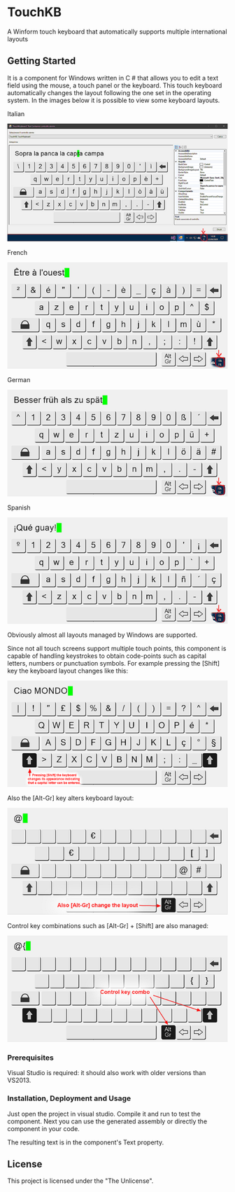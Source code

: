 # TouchKB

A Winform touch keyboard that automatically supports multiple international layouts

## Getting Started

It is a component for Windows written in C # that allows you to edit a text field using the mouse, a touch panel or the keyboard. This touch keyboard automatically changes the layout following the one set in the operating system. In the images below it is possible to view some keyboard layouts.

Italian

<img src="docs/assets/images/TKB1.png" alt="IT Layout">


French  

<img src="docs/assets/images/TKB2.png" alt="FR Layout">


German

<img src="docs/assets/images/TKB3.png" alt="DE Layout">


Spanish

<img src="docs/assets/images/TKB4.png" alt="ES Layout">


Obviously almost all layouts managed by Windows are supported. 

Since not all touch screens support multiple touch points, this component is capable of handling keystrokes to obtain code-points such as capital letters, numbers or punctuation symbols. For example pressing the [Shift] key the keyboard layout changes like this:

<img src="docs/assets/images/TKB5.png"  alt="Shift key pressed Layout">

Also the [Alt-Gr] key alters keyboard layout:

<img src="docs/assets/images/TKB6.png" alt="Alt-Gr key pressed Layout">

Control key combinations such as [Alt-Gr] + [Shift] are also managed:

<img src="docs/assets/images/TKB7.png" alt="Control key combo pressed Layout">

### Prerequisites

Visual Studio is required: it should also work with older versions than VS2013.

### Installation, Deployment and Usage

Just open the project in visual studio. Compile it and run to test the component. Next you can use the generated assembly or directly the component in your code.

The resulting text is in the component's Text property.

## License

This project is licensed under the "The Unlicense".
